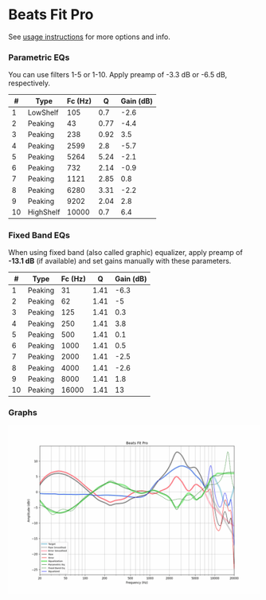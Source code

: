 # Beats Fit Pro
See [usage instructions](https://github.com/jaakkopasanen/AutoEq#usage) for more options and info.

### Parametric EQs
You can use filters 1-5 or 1-10. Apply preamp of -3.3 dB or -6.5 dB, respectively.

|   # | Type      |   Fc (Hz) |    Q |   Gain (dB) |
|-----|-----------|-----------|------|-------------|
|   1 | LowShelf  |       105 | 0.7  |        -2.6 |
|   2 | Peaking   |        43 | 0.77 |        -4.4 |
|   3 | Peaking   |       238 | 0.92 |         3.5 |
|   4 | Peaking   |      2599 | 2.8  |        -5.7 |
|   5 | Peaking   |      5264 | 5.24 |        -2.1 |
|   6 | Peaking   |       732 | 2.14 |        -0.9 |
|   7 | Peaking   |      1121 | 2.85 |         0.8 |
|   8 | Peaking   |      6280 | 3.31 |        -2.2 |
|   9 | Peaking   |      9202 | 2.04 |         2.8 |
|  10 | HighShelf |     10000 | 0.7  |         6.4 |

### Fixed Band EQs
When using fixed band (also called graphic) equalizer, apply preamp of **-13.1 dB** (if available) and set gains manually with these parameters.

|   # | Type    |   Fc (Hz) |    Q |   Gain (dB) |
|-----|---------|-----------|------|-------------|
|   1 | Peaking |        31 | 1.41 |        -6.3 |
|   2 | Peaking |        62 | 1.41 |        -5   |
|   3 | Peaking |       125 | 1.41 |         0.3 |
|   4 | Peaking |       250 | 1.41 |         3.8 |
|   5 | Peaking |       500 | 1.41 |         0.1 |
|   6 | Peaking |      1000 | 1.41 |         0.5 |
|   7 | Peaking |      2000 | 1.41 |        -2.5 |
|   8 | Peaking |      4000 | 1.41 |        -2.6 |
|   9 | Peaking |      8000 | 1.41 |         1.8 |
|  10 | Peaking |     16000 | 1.41 |        13   |

### Graphs
![](./Beats%20Fit%20Pro.png)
